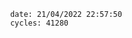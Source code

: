 

                date: 21/04/2022 22:57:50
                cycles: 41280

                         